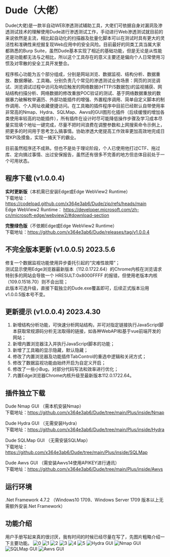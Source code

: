 # Dude（大佬）

Dude(大佬)是一款半自动WEB渗透测试辅助工具，大佬们可依据自身对漏洞及渗透测试技术的理解使用Dude进行渗透测试工作，手动进行Web渗透测试就目前的来说依然是主流，相比起自动化的扫描器及批量化脚本可以在测试时具有更大的灵活性和准确性来挖掘复现Web应用中的安全风险。目前最好的同类工具当属大家都熟悉的Burp Suite，虽然Dude基本实现了相近的基础功能，但是无论是从性能还是功能都无法与之相比，所以这个工具存在的意义主要还是偏向个人日常使用习惯及对零散的安全工具开发整合。  

程序核心功能为五个部分组成，分别是网站浏览、数据监视、结构分析、数据重放、数据爆破、工具箱。分别负责几个常见的渗透测试业务场景：网页的浏览调试、浏览调试过程中访问及响应触发的网络数据(HTTP/S数据包)的监视捕获、网站结构扫描分析、网络数据的修改重放POC验证的测试、基于网络数据重放的数据暴力破解枚举遍历、外部功能插件的增强、外置程序调用、简单自定义脚本的制作调用、个人网址收藏便捷访问。在工具箱的插件程序中目前已经默认自带使用率非常高的Nmap、Hydra、SQLMap、Awvs的GUI图形化插件（后续缓慢的增加各类使用率较高的功能插件），所有插件在设计时尽可能降低操作步骤及学习成本尽量实现填个地址一键完成，尽量不把时间浪费在调整参数和上网搜索命令示例上，把更多的时间用于思考怎么搞事情。协助渗透大佬提高工作效率更加高效地完成日常KPI及摸鱼，实现一捅天下的霸业。  

目前虽然程序还不成熟，但也不是处于理论阶段，个人已使用他打过CTF、拖过库、定向搞过事情、出过安保报告，虽然还有很多不完善的地方但总体目前处于一个可用状态。  

## 程序下载 (v1.0.0.4)

**实时更新版**（本机需已安装Edge或Edge WebView2 Runtime）  
下载地址：https://codeload.github.com/x364e3ab6/Dude/zip/refs/heads/main  
Edge WebView2 Runtime： https://developer.microsoft.com/zh-cn/microsoft-edge/webview2/#download-section  

**完整绿色版**（不依赖Edge或Edge WebView2 Runtime）  
下载地址：https://github.com/x364e3ab6/Dude/releases/tag/v1.0.0.4  

## 不完全版本更新 (v1.0.0.5) 2023.5.6
修复一个数据监视功能使用异步委托引起的“灾难性故障”；  
测试显示使用Edge浏览器最新版本（112.0.1722.64）的Chrome内核在浏览请求特别多的网站会导致一个 HRESULT:0x8000FFFF 的报错，但使用老版本内核（109.0.1518.70）则不会出现；  
此版本可选升级，直接下载独立的Dude.exe覆盖即可，后续正式版本沿用v1.0.0.5版本号不变。  

## 更新提示 (v1.0.0.4) 2023.4.30
1. 新增结构分析功能，可快速分析网站结构，并可对指定链接执行JavaScript脚本获取常规源码分析无法取得的链接，如各种WebAPI和基于vue前端开发的网站；
2. 新增内置浏览器注入并执行JavaScript脚本的功能；
3. 新增了工具箱的显示隐藏，默认隐藏；
4. 修改了内置浏览器及功能插件TabControl的重选中逻辑和关闭方式；
5. 修改了数据监视功能由始终开启为自定义开启；
6. 修改了一些小Bug，对部分代码写法和效率进行优化；
7. 内置Edge浏览器Chrome内核升级至最新版本112.0.1722.64。

## 插件独立下载
Dude Nmap GUI （需本机安装Nmap）  
下载地址：https://github.com/x364e3ab6/Dude/tree/main/Plus/inside/Nmap  

Dude Hydra GUI （无需安装Hydra）  
下载地址：https://github.com/x364e3ab6/Dude/tree/main/Plus/inside/Hydra  

Dude SQLMap GUI （无需安装SQLMap）  
下载地址：https://github.com/x364e3ab6/Dude/tree/main/Plus/inside/SQLMap  

Dude Awvs GUI （需安装Awvs14使用APIKEY进行通讯）  
下载地址：https://github.com/x364e3ab6/Dude/tree/main/Plus/inside/Awvs  

## 运行环境
.Net Framework 4.7.2 （Windows10 1709、Windows Server 1709 版本以上无需额外安装.Net Framework）

## 功能介绍
用户手册写起来真的很讨厌，我有时间的时候已经尽量在写了，先图片粗略介绍一下主要功能。
![0](https://user-images.githubusercontent.com/73023058/235344102-bb5d2675-dbc6-4e84-80f9-9d0eef11b8c5.png)
![1](https://user-images.githubusercontent.com/73023058/235344094-86e9076f-1ef4-410b-a306-44ed27904052.png)
![2](https://user-images.githubusercontent.com/73023058/235344097-b06e14a5-08c3-48c0-a609-27f82e994e0e.png)
![3](https://user-images.githubusercontent.com/73023058/235344098-94906d58-fed7-466c-9a9e-966aa6c3c90c.png)
![4](https://user-images.githubusercontent.com/73023058/235344099-e5979d45-8f1f-4e14-83c0-d404c23954f4.png)
![5](https://user-images.githubusercontent.com/73023058/235344100-13a175c1-fc0d-4090-827e-6bf971bfe8c0.png)
![Hydra GUI](https://user-images.githubusercontent.com/73023058/221487033-b939846a-43a0-4747-aaa5-ce5973c63546.jpg)
![Nmap GUI](https://user-images.githubusercontent.com/73023058/221487055-d98d4c8d-4e5d-4f45-9177-5c3c05f8f04b.jpg)
![SQLMap GUI](https://user-images.githubusercontent.com/73023058/221487066-dd89f908-a58d-41cd-be9c-60fcd12a63bb.jpg)
![Awvs GUI](https://user-images.githubusercontent.com/73023058/224320478-ddc6fe66-3ce7-4310-8a8a-43400630e9bf.png)



